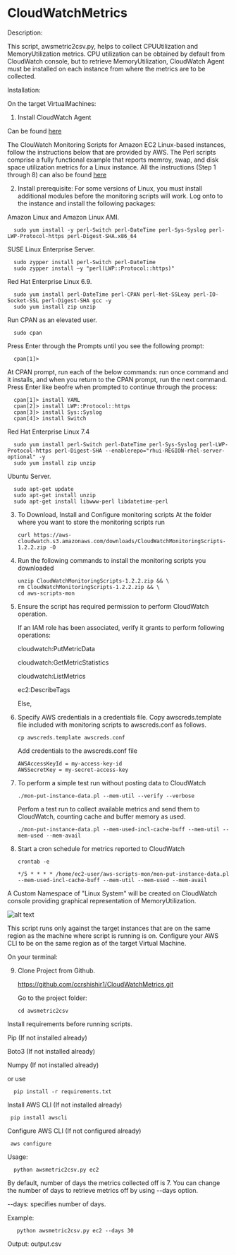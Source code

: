 # CloudWatchMetrics

Description:

This script, awsmetric2csv.py, helps to collect CPUUtilization and MemoryUtilization metrics.
CPU utilization can be obtained by default from CloudWatch console, but to retrieve MemoryUtilization, CloudWatch Agent must be installed on each instance from where the metrics are to be collected.

Installation:

On the target VirtualMachines:

1. Install CloudWatch Agent 

Can be found <a href="https://docs.aws.amazon.com/AmazonCloudWatch/latest/monitoring/install-CloudWatch-Agent-on-first-instance.html"> here</a>


The ClouWatch Monitoring Scripts for Amazon EC2 Linux-based instances, follow the instructions below that are provided by AWS. The Perl scripts comprise a fully functional example that reports memroy, swap, and disk space utilization metrics for a Linux instance.
All the instructions (Step 1 through 8) can also be found <a href="https://docs.aws.amazon.com/AWSEC2/latest/UserGuide/mon-scripts.html"> here </a>


2. Install prerequisite: 
   For some versions of Linux, you must install additional modules before the monitoring scripts will work.
   Log onto to the instance and install the following packages: 
  

  
  Amazon Linux and Amazon Linux AMI.
    
      sudo yum install -y perl-Switch perl-DateTime perl-Sys-Syslog perl-LWP-Protocol-https perl-Digest-SHA.x86_64

  SUSE Linux Enterprise Server.
  
      sudo zypper install perl-Switch perl-DateTime
      sudo zypper install –y "perl(LWP::Protocol::https)"

  Red Hat Enterprise Linux 6.9.
      
      sudo yum install perl-DateTime perl-CPAN perl-Net-SSLeay perl-IO-Socket-SSL perl-Digest-SHA gcc -y
      sudo yum install zip unzip
    
  Run CPAN as an elevated user.
	 
      sudo cpan
	
  Press Enter through the Prompts until you see the following prompt:
	 
      cpan[1]>
	
At CPAN prompt, run each of the below commands: run once command and it installs, and when you return to the CPAN prompt, run the next command. Press Enter like beofre when prompted to continue through the process:
	
      cpan[1]> install YAML 
      cpan[2]> install LWP::Protocol::https 
      cpan[3]> install Sys::Syslog 
      cpan[4]> install Switch 

	
  Red Hat Enterprise Linux 7.4
  
      sudo yum install perl-Switch perl-DateTime perl-Sys-Syslog perl-LWP-Protocol-https perl-Digest-SHA --enablerepo="rhui-REGION-rhel-server-optional" -y 
      sudo yum install zip unzip
	 

  Ubuntu Server.
  
      sudo apt-get update
      sudo apt-get install unzip
      sudo apt-get install libwww-perl libdatetime-perl
 	

3. To Download, Install and Configure monitoring scripts
   At the folder where you want to store the monitoring scripts run
	  
       curl https://aws-cloudwatch.s3.amazonaws.com/downloads/CloudWatchMonitoringScripts-1.2.2.zip -O

4. Run the following commands to install the monitoring scripts you downloaded

       unzip CloudWatchMonitoringScripts-1.2.2.zip && \
       rm CloudWatchMonitoringScripts-1.2.2.zip && \
       cd aws-scripts-mon

5. Ensure the script has required permission to perform CloudWatch operation.
  
   If an IAM role has been associated, verify it grants to perform following operations:
  
      cloudwatch:PutMetricData
      
      cloudwatch:GetMetricStatistics
      
      cloudwatch:ListMetrics
      
      ec2:DescribeTags
      
   Else,
   
6. Specify AWS credentials in a credentials file. Copy awscreds.template file included with monitoring scripts to awscreds.conf as follows.
     
       cp awscreds.template awscreds.conf
  
   Add credentials to the awscreds.conf file
	 
       AWSAccessKeyId = my-access-key-id
       AWSSecretKey = my-secret-access-key
   
7. To perform a simple test run without posting data to CloudWatch

       ./mon-put-instance-data.pl --mem-util --verify --verbose 
       
   
   Perfom a test run to collect available metrics and send them to CloudWatch, counting cache and buffer memory as used.
   
       ./mon-put-instance-data.pl --mem-used-incl-cache-buff --mem-util --mem-used --mem-avail
   
8. Start a cron schedule for metrics reported to CloudWatch
      
       crontab -e 
       
       */5 * * * * /home/ec2-user/aws-scripts-mon/mon-put-instance-data.pl --mem-used-incl-cache-buff --mem-util --mem-used --mem-avail


 A Custom Namespace of "Linux System" will be created on CloudWatch console providing graphical representation of MemoryUtilization.
  
  ![alt text](https://github.com/ccrshishir1/CloudWatchMetrics/blob/master/Custom%20Namespace.PNG)
 
 
This script runs only against the target instances that are on the same region as the machine where script is running is on. Configure your AWS CLI to be on the same region as of the target Virtual Machine.


On your terminal:

9. Clone Project from Github.
   
   https://github.com/ccrshishir1/CloudWatchMetrics.git
   
   Go to the project folder:
   
       cd awsmetric2csv

  Install requirements before running scripts.
  
  Pip (If not installed already)
  
  Boto3 (If not installed already)
  
  Numpy (If not installed already)
 
 or use 
  
      pip install -r requirements.txt
      
  Install AWS CLI (If not installed already)
     
     pip install awscli
  
  Configure AWS CLI (If not configured already)
     
     aws configure

Usage:
      
      python awsmetric2csv.py ec2 
       
 By default, number of days the metrics collected off is 7. You can change the number of days to retrieve metrics off by using --days option.
      
 --days: specifies number of days.
      
 Example:
  
       python awsmetric2csv.py ec2 --days 30

Output: output.csv
